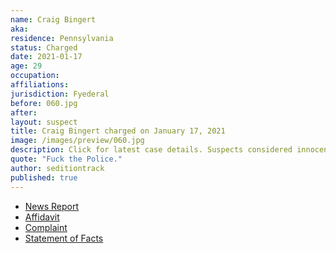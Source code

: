 ```yaml
---
name: Craig Bingert
aka:
residence: Pennsylvania
status: Charged
date: 2021-01-17
age: 29
occupation:
affiliations:
jurisdiction: Fyederal
before: 060.jpg
after:
layout: suspect
title: Craig Bingert charged on January 17, 2021
image: /images/preview/060.jpg
description: Click for latest case details. Suspects considered innocent until proven guilty.
quote: "Fuck the Police."
author: seditiontrack
published: true
---
```


- [News Report](https://www.mcall.com/news/pennsylvania/capitol-ideas/mc-nws-pa-slatington-man-craig-bingert-arrest-capitol-riots-20210118-zit2jmr6wjarri4gegtaqq5ray-story.html)
- [Affidavit](https://assets.documentcloud.org/documents/20458362/bingert-affidavit.pdf)
- [Complaint](https://www.justice.gov/opa/page/file/1356996/download)
- [Statement of Facts](https://www.justice.gov/opa/page/file/1356991/download)